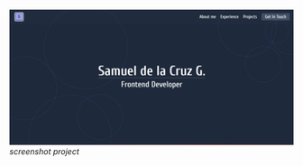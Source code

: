 <!-- ### for now, this project in progress -->
<!-- **TO DO:** -->
<!-- - [ ] move information from JSON to Backend Service (Contentful,  etc) -->
# 

![screenshot project](/screenshots/screenshot-1.png)
*screenshot project*
